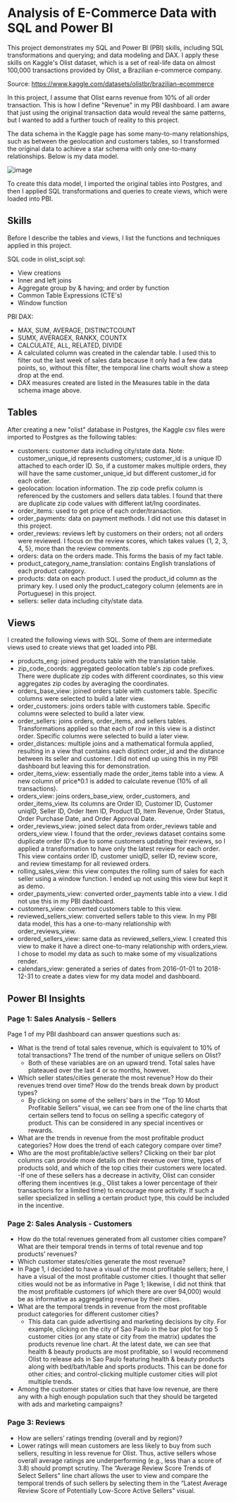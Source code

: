 # Analysis of E-Commerce Data with SQL and Power BI

This project demonstrates my SQL and Power BI (PBI) skills, including SQL transformations and querying; and data modeling and DAX. I apply these skills on Kaggle's Olist dataset, which is a set of real-life data on almost 100,000 transactions provided by Olist, a Brazilian e-commerce company.

Source: https://www.kaggle.com/datasets/olistbr/brazilian-ecommerce

In this project, I assume that Olist earns revenue from 10% of all order transaction. This is how I define "Revenue" in my PBI dashboard. I am aware that just using the original transaction data would reveal the same patterns, but I wanted to add a further touch of reality to this project.

The data schema in the Kaggle page has some many-to-many relationships, such as between the geolocation and customers tables, so I transformed the original data to achieve a star schema with only one-to-many relationships. Below is my data model.

![image](https://github.com/yeonsoochung/olist/assets/90481059/548f77f8-9234-4295-8982-02b4c9b6c473)

To create this data model, I imported the original tables into Postgres, and then I applied SQL transformations and queries to create views, which were loaded into PBI.

## Skills

Before I describe the tables and views, I list the functions and techniques applied in this project.

SQL code in olist_scipt.sql:
- View creations
- Inner and left joins
- Aggregate group by & having; and order by function
- Common Table Expressions (CTE's)
- Window function

PBI DAX:

- MAX, SUM, AVERAGE, DISTINCTCOUNT
- SUMX, AVERAGEX, RANKX, COUNTX
- CALCULATE, ALL, RELATED, DIVIDE
- A calculated column was created in the calendar table. I used this to filter out the last week of sales data because it only had a few data points, so, without this filter, the temporal line charts woult show a steep drop at the end.
- DAX measures created are listed in the Measures table in the data schema image above.

## Tables

After creating a new "olist" database in Postgres, the Kaggle csv files were imported to Postgres as the following tables:

- customers: customer data including city/state data. Note: customer_unique_id represents customers; customer_id is a unique ID attached to each order ID. So, if a customer makes multiple orders, they will have the same customer_unique_id but different customer_id for each order.
- geolocation: location information. The zip code prefix column is referenced by the customers and sellers data tables. I found that there are duplicate zip code values with different lat/lng coordinates.
- order_items: used to get price of each order/transaction.
- order_payments: data on payment methods. I did not use this dataset in this project.
- order_reviews: reviews left by customers on their orders; not all orders were reviewed. I focus on the review scores, which takes values {1, 2, 3, 4, 5}, more than the review comments.
- orders: data on the orders made. This forms the basis of my fact table.
- product_category_name_translation: contains English translations of each product category.
- products: data on each product. I used the product_id column as the primary key. I used only the product_category column (elements are in Portuguese) in this project.
- sellers: seller data including city/state data.

## Views

I created the following views with SQL. Some of them are intermediate views used to create views that get loaded into PBI.

- products_eng: joined products table with the translation table.
- zip_code_coords: aggregated geolocation table's zip code prefixes. There were duplicate zip codes with different coordinates, so this view aggregates zip codes by averaging the coordinates.
- orders_base_view: joined orders table with customers table. Specific columns were selected to build a later view.
- order_customers: joins orders table with customers table. Specific columns were selected to build a later view.
- order_sellers: joins orders, order_items, and sellers tables. Transformations applied so that each of row in this view is a distinct order. Specific columns were selected to build a later view.
- order_distances: multiple joins and a mathematical formula applied, resulting in a view that contains each distinct order_id and the distance between its seller and customer. I did not end up using this in my PBI dashboard but leaving this for demonstration.
- order_items_view: essentially made the order_items table into a view. A new column of price*0.1 is added to calculate revenue (10% of all transactions).
- orders_view: joins orders_base_view, order_customers, and order_items_view. Its columns are Order ID, Customer ID, Customer uniqID, Seller ID, Order Item ID, Product ID, Item Revenue, Order Status, Order Purchase Date, and Order Approval Date.
- order_reviews_view: joined select data from order_reviews table and orders_view view. I found that the order_reviews dataset contains some duplicate order ID's due to some customers updating their reviews, so I applied a transformation to have only the latest review for each order. This view contains order ID, customer uniqID, seller ID, review score, and review timestamp for all reviewed orders.
- rolling_sales_view: this view computes the rolling sum of sales for each seller using a window function. I ended up not using this view but kept it as demo.
- order_payments_view: converted order_payments table into a view. I did not use this in my PBI dashboard.
- customers_view: converted customers table to this view.
- reviewed_sellers_view: converted sellers table to this view. In my PBI data model, this has a one-to-many relationship with order_reviews_view.
- ordered_sellers_view: same data as reviewed_sellers_view. I created this view to make it have a direct one-to-many relationship with orders_view. I chose to model my data as such to make some of my visualizations render.
- calendars_view: generated a series of dates from 2016-01-01 to 2018-12-31 to create a dates view for my data model and dashboard.

## Power BI Insights
### Page 1: Sales Analysis - Sellers

Page 1 of my PBI dashboard can answer questions such as:
- What is the trend of total sales revenue, which is equivalent to 10% of total transactions? The trend of the number of unique sellers on Olist?
  - Both of these variables are on an upward trend. Total sales have plateaued over the last 4 or so months, however.
- Which seller states/cities generate the most revenue? How do their revenues trend over time? How do the trends break down by product types?
  - By clicking on some of the sellers’ bars in the “Top 10 Most Profitable Sellers” visual, we can see from one of the line charts that certain sellers tend to focus on selling a specific category of product. This can be considered in any special incentives or rewards.
- What are the trends in revenue from the most profitable product categories? How does the trend of each category compare over time?
- Who are the most profitable/active sellers? Clicking on their bar plot columns can provide more details on their revenue over time, types of products sold, and which of the top cities their customers were located.
  -If one of these sellers has a decrease in activity, Olist can consider offering them incentives (e.g., Olist takes a lower percentage of their transactions for a limited time) to encourage more activity. If such a seller specialized in selling a certain product type, this could be included in the incentive.


### Page 2: Sales Analysis - Customers
- How do the total revenues generated from all customer cities compare? What are their temporal trends in terms of total revenue and top products’ revenues?
- Which customer states/cities generate the most revenue?
- In Page 1, I decided to have a visual of the most profitable sellers; here, I have a visual of the most profitable customer cities. I thought that seller cities would not be as informative in Page 1; likewise, I did not think that the most profitable customers (of which there are over 94,000) would be as informative as aggregating revenue by their cities.
- What are the temporal trends in revenue from the most profitable product categories for different customer cities?
  - This data can guide advertising and marketing decisions by city. For example, clicking on the city of Sao Paulo in the bar plot for top 5 customer cities (or any state or city from the matrix) updates the products revenue line chart. At the latest date, we can see that health & beauty products are most profitable, so I would recommend Olist to release ads in Sao Paulo featuring health & beauty products along with bed/bath/table and sports products. This can be done for other cities; and control-clicking multiple customer cities will plot multiple trends.
- Among the customer states or cities that have low revenue, are there any with a high enough population such that they should be targeted with ads and marketing campaigns?

### Page 3: Reviews
- How are sellers’ ratings trending (overall and by region)?
- Lower ratings will mean customers are less likely to buy from such sellers, resulting in less revenue for Olist. Thus, active sellers whose overall average ratings are underperforming (e.g., less than a score of 3.8) should prompt scrutiny. The “Average Review Score Trends of Select Sellers” line chart allows the user to view and compare the temporal trends of such sellers by selecting them in the “Latest Average Review Score of Potentially Low-Score Active Sellers” visual.


